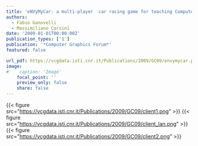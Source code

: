 ```yaml
---
title: 'eNVyMyCar: a multi-player  car racing game for teaching Computer Graphics'
authors:
  - Fabio Ganovelli
  - Massimiliano Corsini
date: '2009-01-01T00:00:00Z'
publication_types: ['1']
publication: '*Computer Graphics Forum*'
featured: false

url_pdf: https://vcgdata.isti.cnr.it/Publications/2009/GC09/envymycar.pdf
image:
#    caption: 'Image'
    focal_point: ''
    preview_only: false
    share: false
---
```

{{< figure src="https://vcgdata.isti.cnr.it/Publications/2009/GC09/client1.png" >}}
{{< figure src="https://vcgdata.isti.cnr.it/Publications/2009/GC09/client_lan.png" >}}
{{< figure src="https://vcgdata.isti.cnr.it/Publications/2009/GC09/client2.png" >}}
